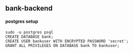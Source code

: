## bank-backend


#### postgres setup

```
sudo -u postgres psql
CREATE DATABASE bank;
CREATE USER bankuser WITH ENCRYPTED PASSWORD 'secret';
GRANT ALL PRIVILEGES ON DATABASE bank TO bankuser;
``` 
